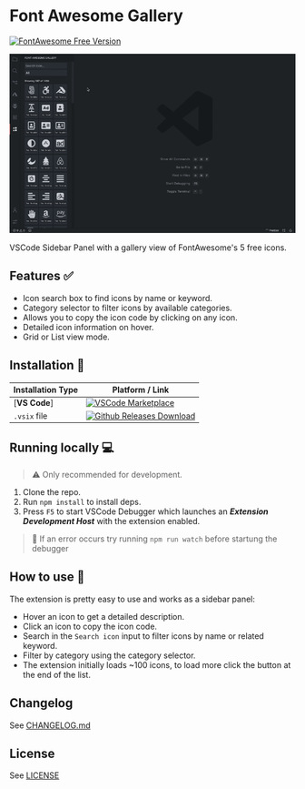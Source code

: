 # Font Awesome Gallery
[![FontAwesome Free Version](https://img.shields.io/badge/Font%20Awesome%20Version-5.15.2%20Free-orange)](https://fontawesome.com/download)

![Demo Image](/media/github/fag-demo.gif)

VSCode Sidebar Panel with a gallery view of FontAwesome's 5 free icons.
## Features ✅
* Icon search box to find icons by name or keyword.
* Category selector to filter icons by available categories.
* Allows you to copy the icon code by clicking on any icon.
* Detailed icon information on hover.
* Grid or List view mode.

## Installation 💾
| Installation Type | Platform / Link |
|-----------------------|----------------------|
|[**VS Code**]|[![VSCode Marketplace](https://img.shields.io/badge/VSCode%20Marketplace-v0.0.4-orange)](https://marketplace.visualstudio.com/items?itemName=tomasvergara.vscode-fontawesome-gallery)|
|`.vsix` file|[![Github Releases Download](https://img.shields.io/badge/Releases%20Github-v0.0.4-orange)](https://github.com/TOMIVERGARA/vscode-fontawesome-gallery/releases)|

## Running locally 💻
> ⚠️ Only recommended for development.
1. Clone the repo.
2. Run `npm install` to install deps.
3. Press `F5` to start VSCode Debugger which launches an ***Extension Development Host*** with the extension enabled.
> 🙋 If an error occurs try running `npm run watch` before startung the debugger

## How to use 🧐
The extension is pretty easy to use and works as a sidebar panel:
* Hover an icon to get a detailed description.
* Click an icon to copy the icon code.
* Search in the `Search icon` input to filter icons by name or related keyword.
* Filter by category using the category selector.
* The extension initially loads ~100 icons, to load more click the button at the end of the list.

## Changelog
See [CHANGELOG.md](https://github.com/TOMIVERGARA/vscode-fontawesome-gallery/blob/master/CHANGELOG.md)

## License
See [LICENSE](https://github.com/TOMIVERGARA/vscode-fontawesome-gallery/blob/master/LICENCE)


